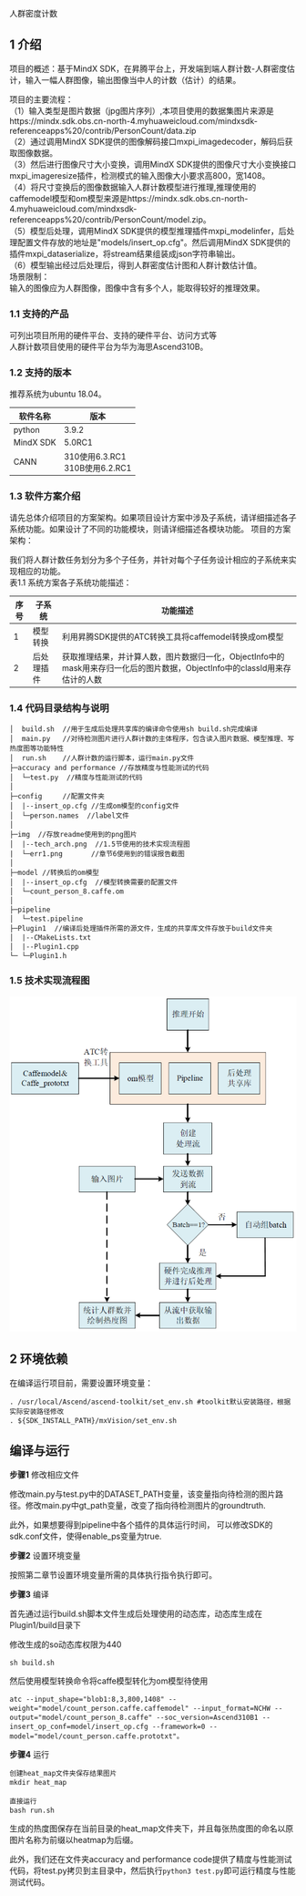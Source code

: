 人群密度计数

## 1 介绍
项目的概述：基于MindX SDK，在昇腾平台上，开发端到端人群计数-人群密度估计，输入一幅人群图像，输出图像当中人的计数（估计）的结果。  
  
项目的主要流程：  
（1）输入类型是图片数据（jpg图片序列）,本项目使用的数据集图片来源是https://mindx.sdk.obs.cn-north-4.myhuaweicloud.com/mindxsdk-referenceapps%20/contrib/PersonCount/data.zip   
（2）通过调用MindX SDK提供的图像解码接口mxpi_imagedecoder，解码后获取图像数据。  
（3）然后进行图像尺寸大小变换，调用MindX SDK提供的图像尺寸大小变换接口mxpi_imageresize插件，检测模式的输入图像大小要求高800，宽1408。  
（4）将尺寸变换后的图像数据输入人群计数模型进行推理,推理使用的caffemodel模型和om模型来源是https://mindx.sdk.obs.cn-north-4.myhuaweicloud.com/mindxsdk-referenceapps%20/contrib/PersonCount/model.zip。  
（5）模型后处理，调用MindX SDK提供的模型推理插件mxpi_modelinfer，后处理配置文件存放的地址是"models/insert_op.cfg"。然后调用MindX SDK提供的插件mxpi_dataserialize，将stream结果组装成json字符串输出。  
（6）模型输出经过后处理后，得到人群密度估计图和人群计数估计值。  
场景限制：  
  输入的图像应为人群图像，图像中含有多个人，能取得较好的推理效果。  
### 1.1 支持的产品

可列出项目所用的硬件平台、支持的硬件平台、访问方式等  
人群计数项目使用的硬件平台为华为海思Ascend310B。  
  
### 1.2 支持的版本  
  
推荐系统为ubuntu 18.04。

| 软件名称 | 版本   |
| -------- | ------ |
| python    | 3.9.2     | 
| MindX SDK     |    5.0RC1    |
| CANN | 310使用6.3.RC1<br>310B使用6.2.RC1 |
  

### 1.3 软件方案介绍

请先总体介绍项目的方案架构。如果项目设计方案中涉及子系统，请详细描述各子系统功能。如果设计了不同的功能模块，则请详细描述各模块功能。
项目的方案架构：  

我们将人群计数任务划分为多个子任务，并针对每个子任务设计相应的子系统来实现相应的功能。  
表1.1 系统方案各子系统功能描述：  

| 序号 | 子系统 | 功能描述     |  
| ---- | ------ | ------------ |  
| 1    | 模型转换    | 利用昇腾SDK提供的ATC转换工具将caffemodel转换成om模型|  
| 2    | 后处理插件 | 获取推理结果，并计算人数，图片数据归一化，ObjectInfo中的mask用来存归一化后的图片数据，ObjectInfo中的classId用来存估计的人数 |  

### 1.4 代码目录结构与说明

```
│  build.sh  //用于生成后处理共享库的编译命令使用sh build.sh完成编译  
│  main.py   //对待检测图片进行人群计数的主体程序，包含读入图片数据、模型推理、写热度图等功能特性  
│  run.sh    //人群计数的运行脚本，运行main.py文件  
├─accuracy and performance //存放精度与性能测试的代码   
│  └─test.py  //精度与性能测试的代码   
│
├─config     //配置文件夹  
│  |--insert_op.cfg //生成om模型的config文件  
│  └─person.names  //label文件  
│      
├─img  //存放readme使用到的png图片  
│  |--tech_arch.png  //1.5节使用的技术实现流程图  
|  └─err1.png       //章节6使用到的错误报告截图  
│        
├─model //转换后的om模型  
│  |--insert_op.cfg  //模型转换需要的配置文件
│  └─count_person_8.caffe.om  
│  
├─pipeline 
│  └─test.pipeline 
├─Plugin1  //编译后处理插件所需的源文件，生成的共享库文件存放于build文件夹  
│  |--CMakeLists.txt  
│  |--Plugin1.cpp  
└─ └─Plugin1.h  
```

### 1.5 技术实现流程图

![Image text](./img/tech_arch.png)

## 2 环境依赖

在编译运行项目前，需要设置环境变量：


```
. /usr/local/Ascend/ascend-toolkit/set_env.sh #toolkit默认安装路径，根据实际安装路径修改
. ${SDK_INSTALL_PATH}/mxVision/set_env.sh
```

## 编译与运行

**步骤1** 修改相应文件

修改main.py与test.py中的DATASET_PATH变量，该变量指向待检测的图片路径。修改main.py中gt_path变量，改变了指向待检测图片的groundtruth.

此外，如果想要得到pipeline中各个插件的具体运行时间，
可以修改SDK的sdk.conf文件，使得enable_ps变量为true.

**步骤2** 设置环境变量

按照第二章节设置环境变量所需的具体执行指令执行即可。

**步骤3** 编译

首先通过运行build.sh脚本文件生成后处理使用的动态库，动态库生成在Plugin1/build目录下

修改生成的so动态库权限为440
```
sh build.sh
```
然后使用模型转换命令将caffe模型转化为om模型待使用
```
atc --input_shape="blob1:8,3,800,1408" --weight="model/count_person.caffe.caffemodel" --input_format=NCHW --output="model/count_person_8.caffe" --soc_version=Ascend310B1 --insert_op_conf=model/insert_op.cfg --framework=0 --model="model/count_person.caffe.prototxt"。
```

**步骤4** 运行

```
创建heat_map文件夹保存结果图片
mkdir heat_map

直接运行
bash run.sh
```
生成的热度图保存在当前目录的heat_map文件夹下，并且每张热度图的命名以原图片名称为前缀以heatmap为后缀。

此外，我们还在文件夹accuracy and performance code提供了精度与性能测试代码，将test.py拷贝到主目录中，然后执行`python3 test.py`即可运行精度与性能测试代码。

